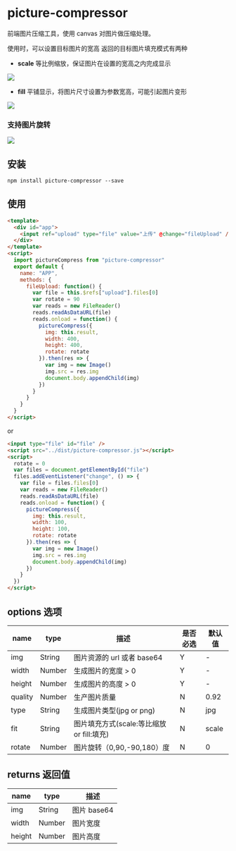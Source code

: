 # picture-compressor

前端图片压缩工具，使用 canvas 对图片做压缩处理。

使用时，可以设置目标图片的宽高
返回的目标图片填充模式有两种

- **scale** 等比例缩放，保证图片在设置的宽高之内完成显示

![](https://suohb.com/images/scale.png)

- **fill** 平铺显示，将图片尺寸设置为参数宽高，可能引起图片变形

![](https://suohb.com/images/fill.png)

### 支持图片旋转

![](https://suohb.com/images/rotate.png)

## 安装

```
npm install picture-compressor --save
```

## 使用

```html
<template>
  <div id="app">
    <input ref="upload" type="file" value="上传" @change="fileUpload" />
  </div>
</template>
<script>
  import pictureCompress from "picture-compressor"
  export default {
    name: "APP",
    methods: {
      fileUpload: function() {
        var file = this.$refs["upload"].files[0]
        var rotate = 90
        var reads = new FileReader()
        reads.readAsDataURL(file)
        reads.onload = function() {
          pictureCompress({
            img: this.result,
            width: 400,
            height: 400,
            rotate: rotate
          }).then(res => {
            var img = new Image()
            img.src = res.img
            document.body.appendChild(img)
          })
        }
      }
    }
  }
</script>
```

or

```html
<input type="file" id="file" />
<script src="../dist/picture-compressor.js"></script>
<script>
  rotate = 0
  var files = document.getElementById("file")
  files.addEventListener("change", () => {
    var file = files.files[0]
    var reads = new FileReader()
    reads.readAsDataURL(file)
    reads.onload = function() {
      pictureCompress({
        img: this.result,
        width: 100,
        height: 100,
        rotate: rotate
      }).then(res => {
        var img = new Image()
        img.src = res.img
        document.body.appendChild(img)
      })
    }
  })
</script>
```

## options 选项

| name    | type   | 描述                                      | 是否必选 | 默认值 |
| ------- | ------ | ----------------------------------------- | -------- | ------ |
| img     | String | 图片资源的 url 或者 base64                | Y        | -      |
| width   | Number | 生成图片的宽度 > 0                        | Y        | -      |
| height  | Number | 生成图片的高度 > 0                        | Y        | -      |
| quality | Number | 生产图片质量                              | N        | 0.92   |
| type    | String | 生成图片类型(jpg or png)                  | N        | jpg    |
| fit     | String | 图片填充方式(scale:等比缩放 or fill:填充) | N        | scale  |
| rotate  | Number | 图片旋转（0,90,-90,180）度                | N        | 0      |

## returns 返回值

| name   | type   | 描述        |
| ------ | ------ | ----------- |
| img    | String | 图片 base64 |
| width  | Number | 图片宽度    |
| height | Number | 图片高度    |
